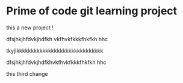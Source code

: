 # Prime of code git learning project

this a new project !



dfsjhkjhfdvkjhdfkh
vkfhvkfkkkfhkfkh  hhc

tkyjlkkkkkkkkkkkkkkkkkkkkkkkkkkkkkk

dfsjhkjhfdvkjhdfkhvkfhvkfkkkfhkfkh  hhc

this third change 

